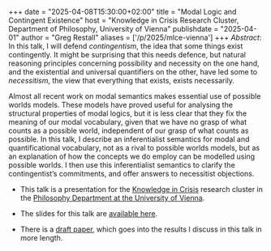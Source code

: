 +++
date = "2025-04-08T15:30:00+02:00"
title = "Modal Logic and Contingent Existence"
host = "Knowledge in Crisis Research Cluster, Department of Philosophy, University of Vienna"
publishdate = "2025-04-01"
author = "Greg Restall"
aliases = ['/p/2025/mlce-vienna']
+++
*Abstract*: 
In this talk, I will defend *contingentism*, the idea that some things exist
contingently. It might be surprising that this needs defence, but natural
reasoning principles concerning possibility and necessity on the one hand, and
the existential and universal quantifiers on the other, have led some to
_necessitism_, the view that everything that exists, exists necessarily.

Almost all recent work on modal semantics makes essential use of possible
worlds models. These models have proved useful for analysing the structural
properties of modal logics, but it is less clear that they fix the meaning of
our modal vocabulary, given that we have no grasp of what counts as a possible
world, independent of our grasp of what counts as possible. In this talk, I
describe an  inferentialist semantics for modal and quantificational
vocabulary, not as a rival to possible worlds models, but as an explanation of
how the concepts we do employ can be modelled using possible worlds. I then use
this inferentialist semantics to clarify the contingentist’s commitments, and
offer answers to necessitist objections.


* This talk is a presentation for the [Knowledge in Crisis](https://www.knowledgeincrisis.com) research cluster in the [Philosophy Department at the University of Vienna](https://philosophie.univie.ac.at/en/).

* The slides for this talk are [available here](https://www.icloud.com/iclouddrive/0e3nOYOlANxyMvqBmJqwbbr3w#mlce-vienna).

* There is a [draft paper](https://consequently.org/writing/mlce-ge2/), which
  goes into the results I discuss in this talk in more length. 

